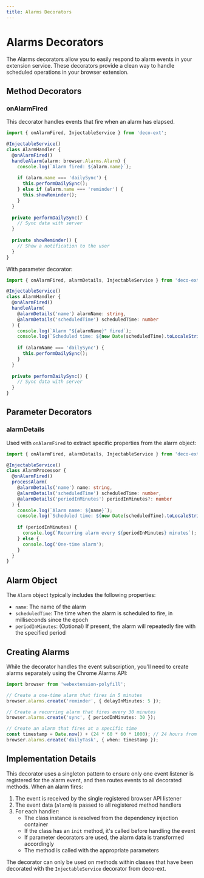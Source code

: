```yaml
---
title: Alarms Decorators
---
```


# Alarms Decorators

The Alarms decorators allow you to easily respond to alarm events in your extension service. These decorators provide a clean way to handle scheduled operations in your browser extension.

## Method Decorators

### onAlarmFired

This decorator handles events that fire when an alarm has elapsed.

```typescript
import { onAlarmFired, InjectableService } from 'deco-ext';

@InjectableService()
class AlarmHandler {
  @onAlarmFired()
  handleAlarm(alarm: browser.Alarms.Alarm) {
    console.log(`Alarm fired: ${alarm.name}`);
    
    if (alarm.name === 'dailySync') {
      this.performDailySync();
    } else if (alarm.name === 'reminder') {
      this.showReminder();
    }
  }
  
  private performDailySync() {
    // Sync data with server
  }
  
  private showReminder() {
    // Show a notification to the user
  }
}
```

With parameter decorator:

```typescript
import { onAlarmFired, alarmDetails, InjectableService } from 'deco-ext';

@InjectableService()
class AlarmHandler {
  @onAlarmFired()
  handleAlarm(
    @alarmDetails('name') alarmName: string,
    @alarmDetails('scheduledTime') scheduledTime: number
  ) {
    console.log(`Alarm "${alarmName}" fired`);
    console.log(`Scheduled time: ${new Date(scheduledTime).toLocaleString()}`);
    
    if (alarmName === 'dailySync') {
      this.performDailySync();
    }
  }
  
  private performDailySync() {
    // Sync data with server
  }
}
```

## Parameter Decorators

### alarmDetails

Used with `onAlarmFired` to extract specific properties from the alarm object:

```typescript
import { onAlarmFired, alarmDetails, InjectableService } from 'deco-ext';

@InjectableService()
class AlarmProcessor {
  @onAlarmFired()
  processAlarm(
    @alarmDetails('name') name: string,
    @alarmDetails('scheduledTime') scheduledTime: number,
    @alarmDetails('periodInMinutes') periodInMinutes?: number
  ) {
    console.log(`Alarm name: ${name}`);
    console.log(`Scheduled time: ${new Date(scheduledTime).toLocaleString()}`);
    
    if (periodInMinutes) {
      console.log(`Recurring alarm every ${periodInMinutes} minutes`);
    } else {
      console.log('One-time alarm');
    }
  }
}
```

## Alarm Object

The `Alarm` object typically includes the following properties:

- `name`: The name of the alarm
- `scheduledTime`: The time when the alarm is scheduled to fire, in milliseconds since the epoch
- `periodInMinutes`: (Optional) If present, the alarm will repeatedly fire with the specified period

## Creating Alarms

While the decorator handles the event subscription, you'll need to create alarms separately using the Chrome Alarms API:

```typescript
import browser from 'webextension-polyfill';

// Create a one-time alarm that fires in 5 minutes
browser.alarms.create('reminder', { delayInMinutes: 5 });

// Create a recurring alarm that fires every 30 minutes
browser.alarms.create('sync', { periodInMinutes: 30 });

// Create an alarm that fires at a specific time
const timestamp = Date.now() + (24 * 60 * 60 * 1000); // 24 hours from now
browser.alarms.create('dailyTask', { when: timestamp });
```

## Implementation Details

This decorator uses a singleton pattern to ensure only one event listener is registered for the alarm event, and then routes events to all decorated methods. When an alarm fires:

1. The event is received by the single registered browser API listener
2. The event data (`alarm`) is passed to all registered method handlers
3. For each handler:
   - The class instance is resolved from the dependency injection container
   - If the class has an `init` method, it's called before handling the event
   - If parameter decorators are used, the alarm data is transformed accordingly
   - The method is called with the appropriate parameters

The decorator can only be used on methods within classes that have been decorated with the `InjectableService` decorator from deco-ext. 